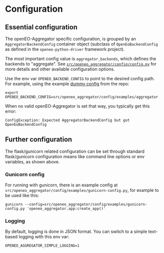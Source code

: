# Configuration

## Essential configuration

The openEO-Aggregator specific configuration,
is grouped by an `AggregatorBackendConfig` container object
(subclass of `OpenEoBackendConfig` as defined in the `openeo-python-driver` framework project).

The most important config value is `aggregator_backends`, which
defines the backends to "aggregate".
See [`src/openeo_aggregator/config/config.py`](https://github.com/Open-EO/openeo-aggregator/blob/master/src/openeo_aggregator/config/config.py)
for more details and other available configuration options.

Use the env var `OPENEO_BACKEND_CONFIG` to point to the desired config path.
For example, using the example [dummy config](https://github.com/Open-EO/openeo-aggregator/blob/master/src/openeo_aggregator/config/examples/aggregator.dummy.py)
from the repo:

```shell
export OPENEO_BACKEND_CONFIG=src/openeo_aggregator/config/examples/aggregator.dummy.py
```


When no valid openEO-Aggregator is set that way, you typically get this error:

```text
ConfigException: Expected AggregatorBackendConfig but got OpenEoBackendConfig
```


## Further configuration

The flask/gunicorn related configuration can be set through
standard flask/gunicorn configuration means
like command line options or env variables, as shown above.

### Gunicorn config

For running with gunicorn, there is an example config at `src/openeo_aggregator/config/examples/gunicorn-config.py`,
for example to be used like this:

```shell
gunicorn --config=src/openeo_aggregator/config/examples/gunicorn-config.py 'openeo_aggregator.app:create_app()'
```

### Logging

By default, logging is done in JSON format.
You can switch to a simple text-based logging with this env var:

```shell
OPENEO_AGGREGATOR_SIMPLE_LOGGING=1
```
